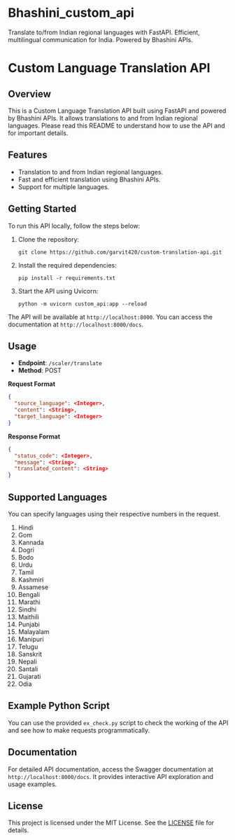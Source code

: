 # Bhashini_custom_api
Translate to/from Indian regional languages with FastAPI. Efficient, multilingual communication for India. Powered by Bhashini APIs.

# Custom Language Translation API

## Overview
This is a Custom Language Translation API built using FastAPI and powered by Bhashini APIs. It allows translations to and from Indian regional languages. Please read this README to understand how to use the API and for important details.

## Features
- Translation to and from Indian regional languages.
- Fast and efficient translation using Bhashini APIs.
- Support for multiple languages.

## Getting Started
To run this API locally, follow the steps below:

1. Clone the repository:

   ```
   git clone https://github.com/garvit420/custom-translation-api.git
   ```

2. Install the required dependencies:

   ```
   pip install -r requirements.txt
   ```

3. Start the API using Uvicorn:

   ```
   python -m uvicorn custom_api:app --reload
   ```

The API will be available at `http://localhost:8000`. You can access the documentation at `http://localhost:8000/docs`.

## Usage
- **Endpoint**: `/scaler/translate`
- **Method**: POST

**Request Format**
```json
{
  "source_language": <Integer>,
  "content": <String>,
  "target_language": <Integer>
}
```

**Response Format**
```json
{
  "status_code": <Integer>,
  "message": <String>,
  "translated_content": <String>
}
```

## Supported Languages
You can specify languages using their respective numbers in the request.

1. Hindi
2. Gom
3. Kannada
4. Dogri
5. Bodo
6. Urdu
7. Tamil
8. Kashmiri
9. Assamese
10. Bengali
11. Marathi
12. Sindhi
13. Maithili
14. Punjabi
15. Malayalam
16. Manipuri
17. Telugu
18. Sanskrit
19. Nepali
20. Santali
21. Gujarati
22. Odia

## Example Python Script
You can use the provided `ex_check.py` script to check the working of the API and see how to make requests programmatically.

## Documentation
For detailed API documentation, access the Swagger documentation at `http://localhost:8000/docs`. It provides interactive API exploration and usage examples.

## License
This project is licensed under the MIT License. See the [LICENSE](LICENSE) file for details.
